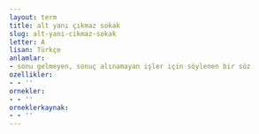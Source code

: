 ```yaml
---
layout: term
title: alt yanı çıkmaz sokak
slug: alt-yani-cikmaz-sokak
letter: A
lisan: Türkçe
anlamlar:
- sonu gelmeyen, sonuç alınamayan işler için söylenen bir söz
ozellikler:
- - ''
ornekler:
- - ''
orneklerkaynak:
- - ''
---
```

